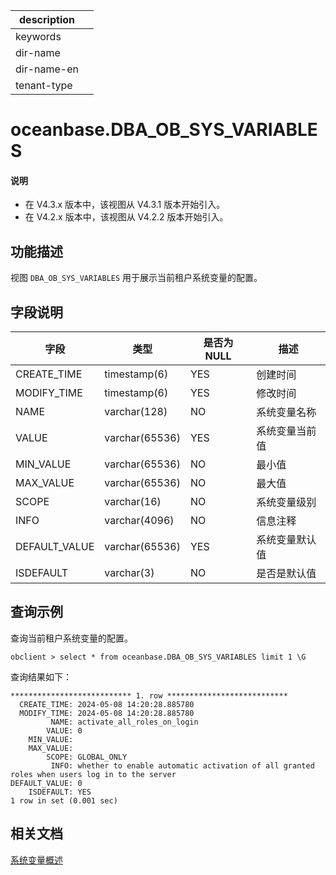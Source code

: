 |description||
|---|---|
|keywords||
|dir-name||
|dir-name-en||
|tenant-type||

# oceanbase.DBA_OB_SYS_VARIABLES

<main id="notice" type='explain'>
<h4>说明</h4>
<ul><li>在 V4.3.x 版本中，该视图从 V4.3.1 版本开始引入。</li><li>在 V4.2.x 版本中，该视图从 V4.2.2 版本开始引入。</li></ul>
</main>

## 功能描述

视图 `DBA_OB_SYS_VARIABLES` 用于展示当前租户系统变量的配置。

## 字段说明

| **字段** | **类型** | **是否为 NULL** | **描述** |
| -------- | -------- | --------------- | -------- |
| CREATE_TIME   | timestamp(6) | YES | 创建时间 |
| MODIFY_TIME   | timestamp(6) | YES | 修改时间 |
| NAME          | varchar(128) | NO | 系统变量名称 |
| VALUE         | varchar(65536) | YES | 系统变量当前值 |
| MIN_VALUE     | varchar(65536) | NO | 最小值 |
| MAX_VALUE     | varchar(65536) | NO | 最大值 |
| SCOPE         | varchar(16)    | NO | 系统变量级别 |
| INFO          | varchar(4096)  | NO | 信息注释 |
| DEFAULT_VALUE | varchar(65536) | YES | 系统变量默认值 |
| ISDEFAULT     | varchar(3)     | NO | 是否是默认值 |

## 查询示例

查询当前租户系统变量的配置。

```shell
obclient > select * from oceanbase.DBA_OB_SYS_VARIABLES limit 1 \G
```

查询结果如下：

```shell
*************************** 1. row ***************************
  CREATE_TIME: 2024-05-08 14:20:28.885780
  MODIFY_TIME: 2024-05-08 14:20:28.885780
         NAME: activate_all_roles_on_login
        VALUE: 0
    MIN_VALUE:
    MAX_VALUE:
        SCOPE: GLOBAL_ONLY
         INFO: whether to enable automatic activation of all granted roles when users log in to the server
DEFAULT_VALUE: 0
    ISDEFAULT: YES
1 row in set (0.001 sec)
```

## 相关文档

[系统变量概述](../../../../700.reference/800.configuration-items-and-system-variables/000.configuration-items-and-system-variables-overview.md)

